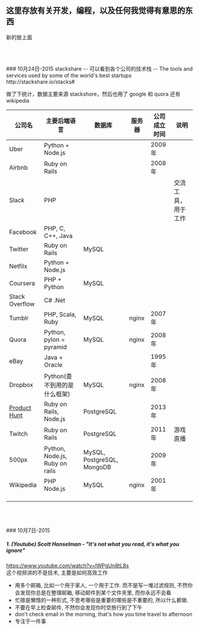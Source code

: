## 这里存放有关开发，编程，以及任何我觉得有意思的东西
新的放上面

<br/>
<br/>
<br/>
### 10月24日-2015
stackshare  -- 可以看到各个公司的技术栈  -- The tools and services used by some of the world's best startups  
http://stackshare.io/stacks#    

做了下统计，数据主要来源 stackshore，然后也用了 google 和 quora 还有 wikipedia  

| 公司名         | 主要后端语言                   | 数据库                     | 服务器 | 公司成立时间 | 说明                         |
|----------------|--------------------------------|----------------------------|--------|--------------|------------------------------|
| Uber           | Python + Node.js               |                            |        | 2009年       |                              |
| Airbnb         | Ruby on Rails                  |                            |        | 2008年       |                              |
| Slack          | PHP                            |                            |        |              | 交流工具，用于工作           |
| Facebook       | PHP, C, C++, Java              |                            |        |              |                              |
| Twitter        | Ruby on Rails                  | MySQL                      |        |              |                              |
| Netfilx        | Python + Node.js               |                            |        |              |                              |
| Coursera       | PHP + Python                   | MySQL                      |        |              |                              |
| Stack Overflow | C# .Net                        |                            |        |              |                              |
| Tumblr         | PHP, Scala, Ruby               | MySQL                      | nginx  | 2007年       |                              |
| Quora          | Python, pylon = pyramid        | MySQL                      | nginx  | 2008年       |                              |
| eBay           | Java + Oracle                  |                            |        | 1995年       |                              |
| Dropbox        | Python(查不到用的是什么框架)   | MySQL                      | nginx  | 2008年       |                              |
| [Product Hunt](https://www.producthunt.com/)   | Ruby on Rails, Node.js         | PostgreSQL                 |        | 2013年       |  |
| Twitch         | Ruby on Rails                  | PostgreSQL                 |        | 2011年       | 游戏直播                     |
| 500px          | Python, Node.js, Ruby on rails | MySQL, PostgreSQL, MongoDB |        | 2009年       |                              |
| Wikipedia      | PHP Node.js                    | MySQL                      | nginx  | 2001年       |                              |
|                |                                |                            |        |              |                              |
|                |                                |                            |        |              |                              |
|                |                                |                            |        |              |                              |



<br/>
<br/>
<br/>
### 10月7日-2015

##### 1. (Youtube) Scott Hanselman - "It's not what you read, it's what you ignore"  
https://www.youtube.com/watch?v=IWPgUn8tL8s   
这个视频讲的不是技术, 主要是如何高效工作  
  - 用多个邮箱, 比如一个用于家人, 一个用于工作. 而不是写一堆过滤规则, 不然你会发现你总是在整理邮箱, 移动邮件到某个文件夹里, 而你永远不会看
  - 忙碌是懒惰的一种形式, 不思考哪些是重要的哪些是不重要的, 所以什么都做.      
  - 不要在早上检查邮件, 不然你会发现你时空旅行到了下午  
  - don't check email in the morning, that's how you time travel to afternoon  
  - 专注于一件事
